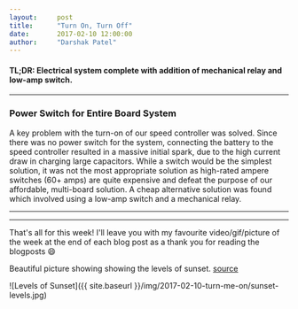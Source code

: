 ```yaml
---
layout:     post
title:      "Turn On, Turn Off"
date:       2017-02-10 12:00:00
author:     "Darshak Patel"
---
```


<h4>TL;DR: Electrical system complete with addition of mechanical relay and low-amp switch.</h4>

---

<h3>Power Switch for Entire Board System</h3>
<p>A key problem with the turn-on of our speed controller was solved. Since there was no power switch for the system, connecting the battery to the speed controller resulted in a massive initial spark, due to the high current draw in charging large capacitors. While a switch would be the simplest solution, it was not the most appropriate solution as high-rated ampere switches (60+ amps) are quite expensive and defeat the purpose of our affordable, multi-board solution. A cheap alternative solution was found which involved using a low-amp switch and a mechanical relay.</p>

---
---

<p>That's all for this week! I'll leave you with my favourite video/gif/picture of the week at the end of each blog post as a thank you for reading the blogposts 😄</p>

<p>Beautiful picture showing showing the levels of sunset. <a href="https://www.reddit.com/r/pics/comments/5tdqpw">source</a></p>
![Levels of Sunset]({{ site.baseurl }}/img/2017-02-10-turn-me-on/sunset-levels.jpg)